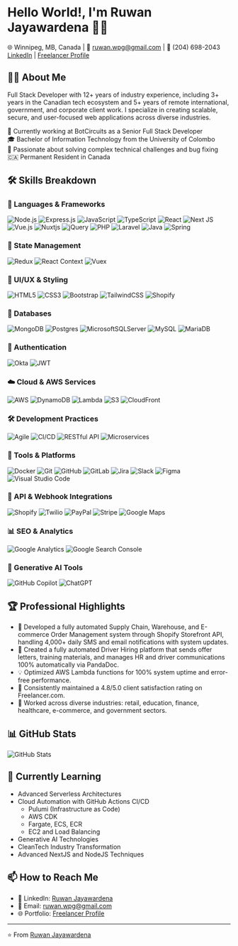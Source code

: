 # Hello World!, I'm Ruwan Jayawardena 👋🏼

🌐 Winnipeg, MB, Canada | 📧 ruwan.wpg@gmail.com | 📱 (204) 698-2043
[LinkedIn](https://www.linkedin.com/in/ruwanjayawardena) | [Freelancer Profile](https://www.freelancer.com/u/ruwanjayawardena)

## 👨‍💻 About Me
Full Stack Developer with 12+ years of industry experience, including 3+ years in the Canadian tech ecosystem and 5+ years of remote international, government, and corporate client work. I specialize in creating scalable, secure, and user-focused web applications across diverse industries.

🚀 Currently working at BotCircuits as a Senior Full Stack Developer<br>
🎓 Bachelor of Information Technology from the University of Colombo<br>
💼 Passionate about solving complex technical challenges and bug fixing<br>
🇨🇦 Permanent Resident in Canada

## 🛠️ Skills Breakdown

### 📝 Languages & Frameworks
![Node.js](https://img.shields.io/badge/node.js-6DA55F?style=for-the-badge&logo=node.js&logoColor=white)
![Express.js](https://img.shields.io/badge/express.js-%23404d59.svg?style=for-the-badge&logo=express&logoColor=%2361DAFB)
![JavaScript](https://img.shields.io/badge/javascript-%23323330.svg?style=for-the-badge&logo=javascript&logoColor=%23F7DF1E)
![TypeScript](https://img.shields.io/badge/typescript-%23007ACC.svg?style=for-the-badge&logo=typescript&logoColor=white)
![React](https://img.shields.io/badge/react-%2320232a.svg?style=for-the-badge&logo=react&logoColor=%2361DAFB)
![Next JS](https://img.shields.io/badge/Next-black?style=for-the-badge&logo=next.js&logoColor=white)
![Vue.js](https://img.shields.io/badge/vue.js-%2335495e.svg?style=for-the-badge&logo=vuedotjs&logoColor=%234FC08D)
![Nuxtjs](https://img.shields.io/badge/Nuxt-002E3B?style=for-the-badge&logo=nuxtdotjs&logoColor=#00DC82)
![jQuery](https://img.shields.io/badge/jquery-%230769AD.svg?style=for-the-badge&logo=jquery&logoColor=white)
![PHP](https://img.shields.io/badge/php-%23777BB4.svg?style=for-the-badge&logo=php&logoColor=white)
![Laravel](https://img.shields.io/badge/laravel-%23FF2D20.svg?style=for-the-badge&logo=laravel&logoColor=white)
![Java](https://img.shields.io/badge/java-%23ED8B00.svg?style=for-the-badge&logo=openjdk&logoColor=white)
![Spring](https://img.shields.io/badge/spring-%236DB33F.svg?style=for-the-badge&logo=spring&logoColor=white)

### 🔄 State Management
![Redux](https://img.shields.io/badge/redux-%23593d88.svg?style=for-the-badge&logo=redux&logoColor=white)
![React Context](https://img.shields.io/badge/React%20Context-61DAFB?style=for-the-badge&logo=react&logoColor=black)
![Vuex](https://img.shields.io/badge/Vuex-4FC08D?style=for-the-badge&logo=vuedotjs&logoColor=white)

### 🎨 UI/UX & Styling
![HTML5](https://img.shields.io/badge/html5-%23E34F26.svg?style=for-the-badge&logo=html5&logoColor=white)
![CSS3](https://img.shields.io/badge/css3-%231572B6.svg?style=for-the-badge&logo=css3&logoColor=white)
![Bootstrap](https://img.shields.io/badge/bootstrap-%23563D7C.svg?style=for-the-badge&logo=bootstrap&logoColor=white)
![TailwindCSS](https://img.shields.io/badge/tailwindcss-%2338B2AC.svg?style=for-the-badge&logo=tailwind-css&logoColor=white)
![Shopify](https://img.shields.io/badge/shopify-7AB55C?style=for-the-badge&logo=shopify&logoColor=white)

### 💾 Databases
![MongoDB](https://img.shields.io/badge/MongoDB-%234ea94b.svg?style=for-the-badge&logo=mongodb&logoColor=white)
![Postgres](https://img.shields.io/badge/postgres-%23316192.svg?style=for-the-badge&logo=postgresql&logoColor=white)
![MicrosoftSQLServer](https://img.shields.io/badge/Microsoft%20SQL%20Server-CC2927?style=for-the-badge&logo=microsoft%20sql%20server&logoColor=white)
![MySQL](https://img.shields.io/badge/mysql-4479A1.svg?style=for-the-badge&logo=mysql&logoColor=white)
![MariaDB](https://img.shields.io/badge/MariaDB-003545?style=for-the-badge&logo=mariadb&logoColor=white)

### 🔐 Authentication
![Okta](https://img.shields.io/badge/Okta-007DC1?style=for-the-badge&logo=okta&logoColor=white)
![JWT](https://img.shields.io/badge/JWT-black?style=for-the-badge&logo=json-web-tokens)

### ☁️ Cloud & AWS Services
![AWS](https://img.shields.io/badge/AWS-%23FF9900.svg?style=for-the-badge&logo=amazon-aws&logoColor=white)
![DynamoDB](https://img.shields.io/badge/Amazon%20DynamoDB-4053D6?style=for-the-badge&logo=Amazon%20DynamoDB&logoColor=white)
![Lambda](https://img.shields.io/badge/AWS%20Lambda-FF9900?style=for-the-badge&logo=amazon-aws&logoColor=white)
![S3](https://img.shields.io/badge/Amazon%20S3-569A31?style=for-the-badge&logo=amazon-s3&logoColor=white)
![CloudFront](https://img.shields.io/badge/Amazon%20CloudFront-232F3E?style=for-the-badge&logo=amazon-aws&logoColor=white)

### 🛠️ Development Practices
![Agile](https://img.shields.io/badge/Agile-007ACC?style=for-the-badge&logo=jira&logoColor=white)
![CI/CD](https://img.shields.io/badge/CI/CD-000000?style=for-the-badge&logo=github-actions&logoColor=white)
![RESTful API](https://img.shields.io/badge/RESTful%20API-009688?style=for-the-badge&logo=api&logoColor=white)
![Microservices](https://img.shields.io/badge/Microservices-FF6F61?style=for-the-badge&logo=docker&logoColor=white)

### 🧰 Tools & Platforms
![Docker](https://img.shields.io/badge/docker-%230db7ed.svg?style=for-the-badge&logo=docker&logoColor=white)
![Git](https://img.shields.io/badge/git-%23F05033.svg?style=for-the-badge&logo=git&logoColor=white)
![GitHub](https://img.shields.io/badge/github-%23121011.svg?style=for-the-badge&logo=github&logoColor=white)
![GitLab](https://img.shields.io/badge/gitlab-%23181717.svg?style=for-the-badge&logo=gitlab&logoColor=white)
![Jira](https://img.shields.io/badge/jira-%230A0FFF.svg?style=for-the-badge&logo=jira&logoColor=white)
![Slack](https://img.shields.io/badge/Slack-4A154B?style=for-the-badge&logo=slack&logoColor=white)
![Figma](https://img.shields.io/badge/figma-%23F24E1E.svg?style=for-the-badge&logo=figma&logoColor=white)
![Visual Studio Code](https://img.shields.io/badge/Visual%20Studio%20Code-0078d7.svg?style=for-the-badge&logo=visual-studio-code&logoColor=white)

### 🔗 API & Webhook Integrations
![Shopify](https://img.shields.io/badge/shopify-7AB55C?style=for-the-badge&logo=shopify&logoColor=white)
![Twilio](https://img.shields.io/badge/Twilio-F22F46?style=for-the-badge&logo=Twilio&logoColor=white)
![PayPal](https://img.shields.io/badge/PayPal-00457C?style=for-the-badge&logo=paypal&logoColor=white)
![Stripe](https://img.shields.io/badge/Stripe-626CD9?style=for-the-badge&logo=Stripe&logoColor=white)
![Google Maps](https://img.shields.io/badge/Google%20Maps-4285F4?style=for-the-badge&logo=google-maps&logoColor=white)

### 📊 SEO & Analytics
![Google Analytics](https://img.shields.io/badge/google%20analytics-E37400?style=for-the-badge&logo=google%20analytics&logoColor=white)
![Google Search Console](https://img.shields.io/badge/Google%20Search%20Console-458CF5?style=for-the-badge&logo=google&logoColor=white)

### 🤖 Generative AI Tools
![GitHub Copilot](https://img.shields.io/badge/GitHub%20Copilot-000000?style=for-the-badge&logo=github&logoColor=white)
![ChatGPT](https://img.shields.io/badge/ChatGPT-74aa9c?style=for-the-badge&logo=openai&logoColor=white)

## 🏆 Professional Highlights

- 🚀 Developed a fully automated Supply Chain, Warehouse, and E-commerce Order Management system through Shopify Storefront API, handling 4,000+ daily SMS and email notifications with system updates.
- 🚀 Created a fully automated Driver Hiring platform that sends offer letters, training materials, and manages HR and driver communications 100% automatically via PandaDoc.
- 💡 Optimized AWS Lambda functions for 100% system uptime and error-free performance.
- 🤝 Consistently maintained a 4.8/5.0 client satisfaction rating on Freelancer.com.
- 🏢 Worked across diverse industries: retail, education, finance, healthcare, e-commerce, and government sectors.

## 📊 GitHub Stats

![GitHub Stats](https://github-readme-stats.vercel.app/api?username=ruwanjayawardena&show_icons=true&theme=radical)

## 🌱 Currently Learning

- Advanced Serverless Architectures
- Cloud Automation with GitHub Actions CI/CD
  - Pulumi (Infrastructure as Code)
  - AWS CDK
  - Fargate, ECS, ECR
  - EC2 and Load Balancing
- Generative AI Technologies
- CleanTech Industry Transformation
- Advanced NextJS and NodeJS Techniques

## 📫 How to Reach Me

- 💼 LinkedIn: [Ruwan Jayawardena](https://www.linkedin.com/in/ruwanjayawardena)
- 📧 Email: ruwan.wpg@gmail.com
- 🌐 Portfolio: [Freelancer Profile](https://www.freelancer.com/u/ruwanjayawardena)

---

⭐️ From [Ruwan Jayawardena](https://github.com/ruwanjayawardena)
